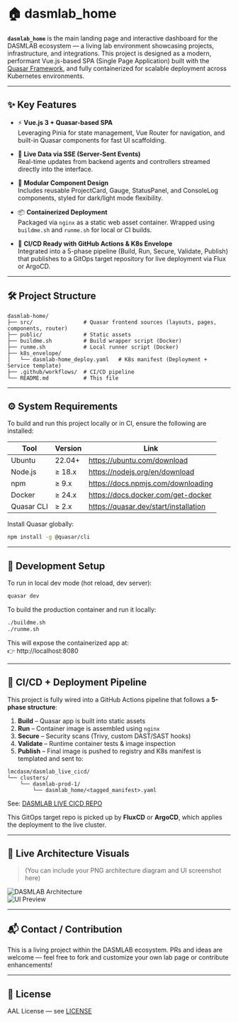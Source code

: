 # 🏠 dasmlab_home

**`dasmlab_home`** is the main landing page and interactive dashboard for the DASMLAB ecosystem — a living lab environment showcasing projects, infrastructure, and integrations. This project is designed as a modern, performant Vue.js-based SPA (Single Page Application) built with the [Quasar Framework](https://quasar.dev), and fully containerized for scalable deployment across Kubernetes environments.

---

## ✨ Key Features

- ⚡ **Vue.js 3 + Quasar-based SPA**  
  Leveraging Pinia for state management, Vue Router for navigation, and built-in Quasar components for fast UI scaffolding.

- 🔌 **Live Data via SSE (Server-Sent Events)**  
  Real-time updates from backend agents and controllers streamed directly into the interface.

- 🧩 **Modular Component Design**  
  Includes reusable ProjectCard, Gauge, StatusPanel, and ConsoleLog components, styled for dark/light mode flexibility.

- 📦 **Containerized Deployment**  
  Packaged via `nginx` as a static web asset container. Wrapped using `buildme.sh` and `runme.sh` for local or CI builds.

- 🚀 **CI/CD Ready with GitHub Actions & K8s Envelope**  
  Integrated into a 5-phase pipeline (Build, Run, Secure, Validate, Publish) that publishes to a GitOps target repository for live deployment via Flux or ArgoCD.

---

## 🛠️ Project Structure

```
dasmlab-home/
├── src/                # Quasar frontend sources (layouts, pages, components, router)
├── public/             # Static assets
├── buildme.sh          # Build wrapper script (Docker)
├── runme.sh            # Local runner script (Docker)
├── k8s_envelope/
│   └── dasmlab-home_deploy.yaml   # K8s manifest (Deployment + Service template)
├── .github/workflows/  # CI/CD pipeline
└── README.md           # This file
```

---

## ⚙️ System Requirements

To build and run this project locally or in CI, ensure the following are installed:

| Tool        | Version      | Link                                |
|-------------|--------------|-------------------------------------|
| Ubuntu      | 22.04+       | https://ubuntu.com/download         |
| Node.js     | ≥ 18.x       | https://nodejs.org/en/download      |
| npm         | ≥ 9.x        | https://docs.npmjs.com/downloading |
| Docker      | ≥ 24.x       | https://docs.docker.com/get-docker |
| Quasar CLI  | ≥ 2.x        | https://quasar.dev/start/installation |

Install Quasar globally:

```bash
npm install -g @quasar/cli
```

---

## 🧪 Development Setup

To run in local dev mode (hot reload, dev server):

```bash
quasar dev
```

To build the production container and run it locally:

```bash
./buildme.sh
./runme.sh
```

This will expose the containerized app at:  
👉 http://localhost:8080

---

## 🔄 CI/CD + Deployment Pipeline

This project is fully wired into a GitHub Actions pipeline that follows a **5-phase structure**:

1. **Build** – Quasar app is built into static assets  
2. **Run** – Container image is assembled using `nginx`  
3. **Secure** – Security scans (Trivy, custom DAST/SAST hooks)  
4. **Validate** – Runtime container tests & image inspection  
5. **Publish** – Final image is pushed to registry and K8s manifest is templated and sent to:

```
lmcdasm/dasmlab_live_cicd/
└── clusters/
    └── dasmlab-prod-1/
        └── dasmlab_home/<tagged_manifest>.yaml
```

 See: [DASMLAB LIVE CICD REPO](https://github.com/lmcdasm/dasmlab_live_cicd)

This GitOps target repo is picked up by **FluxCD** or **ArgoCD**, which applies the deployment to the live cluster.

---

## 📸 Live Architecture Visuals

> (You can include your PNG architecture diagram and UI screenshot here)

![DASMLAB Architecture](resources/infra-architecture.png)  
![UI Preview](resources/homepage-preview.png)

---

## 📬 Contact / Contribution

This is a living project within the DASMLAB ecosystem. PRs and ideas are welcome — feel free to fork and customize your own lab page or contribute enhancements!

---

## 📝 License

AAL License — see [LICENSE](LICENSE.md)


